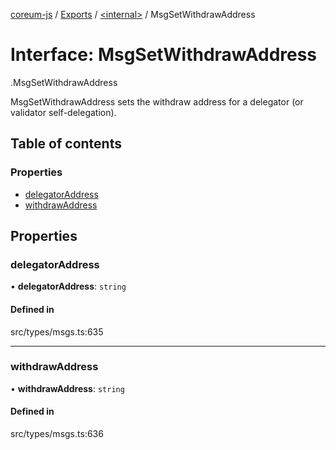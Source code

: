 [coreum-js](../README.md) / [Exports](../modules.md) / [<internal\>](../modules/internal_.md) / MsgSetWithdrawAddress

# Interface: MsgSetWithdrawAddress

[<internal>](../modules/internal_.md).MsgSetWithdrawAddress

MsgSetWithdrawAddress sets the withdraw address for
a delegator (or validator self-delegation).

## Table of contents

### Properties

- [delegatorAddress](internal_.MsgSetWithdrawAddress.md#delegatoraddress)
- [withdrawAddress](internal_.MsgSetWithdrawAddress.md#withdrawaddress)

## Properties

### delegatorAddress

• **delegatorAddress**: `string`

#### Defined in

src/types/msgs.ts:635

___

### withdrawAddress

• **withdrawAddress**: `string`

#### Defined in

src/types/msgs.ts:636
